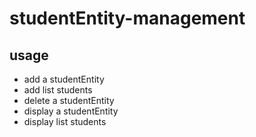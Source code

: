 # studentEntity-management

## usage

- add a studentEntity
- add list students
- delete a studentEntity
- display a studentEntity
- display list students